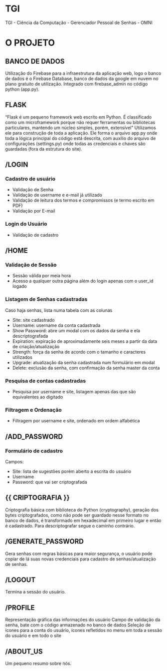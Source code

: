 # TGI
TGI - Ciência da Computação -  Gerenciador Pessoal de Senhas - OMNI

# O PROJETO

## BANCO DE DADOS
Utilização do Firebase para a infraestrutura da aplicação web, logo o banco de dados é o Firebase Database, banco de dados da google em nuvem no plano gratuito de utilização. Integrado com firebase_admin no código python (app.py).


## FLASK
“Flask é um pequeno framework web escrito em Python. É classificado como um microframework porque não requer ferramentas ou bibliotecas particulares, mantendo um núcleo simples, porém, extensível”
Utilizamos ele para construção de toda a aplicação. Ele forma o arquivo app.py onde toda a lógica principal do código está descrita, com auxílio do arquivo de configurações (settings.py) onde todas as credenciais e chaves são guardadas (fora da estrutura do site).


## /LOGIN
### Cadastro de usuário
- Validação de Senha
- Validação de username e e-mail já utilizado
- Validação de leitura dos termos e compromissos (e termo escrito em PDF)
- Validação por E-mail

### Login do Usuário
- Validação de cadastro


## /HOME
### Validação de Sessão
- Sessão válida por meia hora
- Acesso a qualquer outra página além do login apenas com o user_id logado

### Listagem de Senhas cadastradas
Caso haja senhas, lista numa tabela com as colunas
- Site: site cadastrado
- Username: username da conta cadastrada
- Show Password: abre um modal com os dados da senha e ela descriptografada
- Expiration: expiração de aproximadamente seis meses a partir da data de criação/atualização
- Strength: força da senha de acordo com o tamanho e caracteres utilizados
- Upgrade: atualização da senha cadastrada num formulário em modal
- Delete: exclusão da senha, com confirmação da senha master da conta

### Pesquisa de contas cadastradas
- Pesquisa por username e site, listagem apenas das que são equivalentes ao digitado

### Filtragem e Ordenação
- Filtragem por username e site, ordenado em ordem alfabética


## /ADD_PASSWORD
### Formulário de cadastro
Campos:
- Site: lista de sugestões porém aberto a escrita do usuário
- Username
- Password: que vai ser criptografada


## {{ CRIPTOGRAFIA }}
Criptografia básica com biblioteca do Python (cryptography), geração dos bytes criptografados, como não pode ser guardado nesse formato no banco de dados, é transformado em hexadecimal em primeiro lugar e então é cadastrado. Para descriptografar segue o caminho contrário.


## /GENERATE_PASSWORD
Gera senhas com regras básicas para maior segurança, o usuário pode copiar de lá suas novas credenciais para cadastro de senhas/atualização de senhas.


## /LOGOUT
Termina a sessão do usuário.


## /PROFILE
Representação gráfica das informações do usuário
Campo de validação da senha, bate com o código armazenado no banco de dados
Seleção de ícones para a conta do usuário, ícones refletidos no menu em toda a sessão do usuário e em todo o site


## /ABOUT_US
Um pequeno resumo sobre nós.